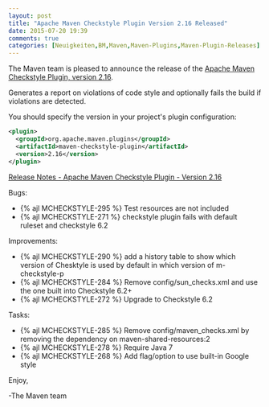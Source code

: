 ```yaml
---
layout: post
title: "Apache Maven Checkstyle Plugin Version 2.16 Released"
date: 2015-07-20 19:39
comments: true
categories: [Neuigkeiten,BM,Maven,Maven-Plugins,Maven-Plugin-Releases]
---
```

The Maven team is pleased to announce the release of the 
[Apache Maven Checkstyle Plugin, version 2.16](http://maven.apache.org/plugins/maven-checkstyle-plugin/).

Generates a report on violations of code style and optionally fails the build if violations are detected.

You should specify the version in your project's plugin configuration:

``` xml
<plugin>
  <groupId>org.apache.maven.plugins</groupId>
  <artifactId>maven-checkstyle-plugin</artifactId>
  <version>2.16</version>
</plugin>
``` 

<!-- more -->

[Release Notes - Apache Maven Checkstyle Plugin - Version 2.16](https://issues.apache.org/jira/secure/ReleaseNote.jspa?projectId=12317223&version=12330406)

Bugs:

 * {% ajl MCHECKSTYLE-295 %} Test resources are not included
 * {% ajl MCHECKSTYLE-271 %} checkstyle plugin fails with default ruleset and checkstyle 6.2

Improvements:

 * {% ajl MCHECKSTYLE-290 %} add a history table to show which version of Chesktyle is used by default in which version of m-checkstyle-p
 * {% ajl MCHECKSTYLE-284 %} Remove config/sun_checks.xml and use the one built into Checkstyle 6.2+
 * {% ajl MCHECKSTYLE-272 %} Upgrade to Checkstyle 6.2

Tasks:

 * {% ajl MCHECKSTYLE-285 %} Remove config/maven_checks.xml by removing the dependency on maven-shared-resources:2
 * {% ajl MCHECKSTYLE-278 %} Require Java 7
 * {% ajl MCHECKSTYLE-268 %} Add flag/option to use built-in Google style


Enjoy,

-The Maven team

